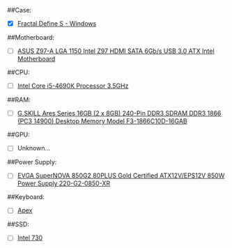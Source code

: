 ##Case:

- [X] [Fractal Define S - Windows](http://www.fractal-design.com/home/product/cases/define-series/define-s-window)

##Motherboard:

- [ ] [ASUS Z97-A LGA 1150 Intel Z97 HDMI SATA 6Gb/s USB 3.0 ATX Intel Motherboard](http://www.newegg.com/Product/Product.aspx?Item=N82E16813132118&nm_mc=AFC-C8Junction&cm_mmc=AFC-C8Junction-_-na-_-na-_-na&cm_sp=&AID=10446076&PID=3938566&SID=)

##CPU:

- [ ] [Intel Core i5-4690K Processor 3.5GHz](http://www.amazon.com/dp/B00KPRWB9G/?tag=pcpapi-20)

##RAM:

- [ ] [G.SKILL Ares Series 16GB (2 x 8GB) 240-Pin DDR3 SDRAM DDR3 1866 (PC3 14900) Desktop Memory Model F3-1866C10D-16GAB](http://www.newegg.com/Product/Product.aspx?Item=N82E16813132118&nm_mc=AFC-C8Junction&cm_mmc=AFC-C8Junction-_-na-_-na-_-na&cm_sp=&AID=10446076&PID=3938566&SID=)

##GPU:

- [ ] Unknown... 

##Power Supply:

- [ ] [EVGA SuperNOVA 850G2 80PLUS Gold Certified ATX12V/EPS12V 850W Power Supply 220-G2-0850-XR](http://www.amazon.com/dp/B00IKDETOC/?tag=pcpapi-20)

##Keyboard:
- [ ] [Apex](http://steelseries.com/gaming-keyboards/apex)

##SSD:
- [ ] [Intel 730](http://www.intel.com/content/www/us/en/solid-state-drives/solid-state-drives-730-series.html)